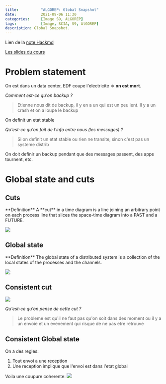 ```yaml
---
title:          "ALGOREP: Global Snapshot"
date:           2021-09-06 11:30
categories:     [Image S9, ALGOREP]
tags:           [Image, SCIA, S9, AlGOREP]
description: Global Snapshot.
---
```

Lien de la [note Hackmd](https://hackmd.io/@lemasymasa/rJ5JePQMY)

[Les slides du cours](https://www.lrde.epita.fr/~renault/teaching/algorep/)

# Problem statement

On est dans un data center, EDF coupe l'electricite $\Rightarrow$ **on est mort**.

*Comment est-ce qu'on backup ?*
> Etienne nous dit de backup, il y en a un qui est un peu lent. Il y a un crash et on a loupe le backup

<div class="alert alert-success" role="alert" markdown="1">
On definit un etat stable
</div>

*Qu'est-ce qu'on fait de l'info entre nous (les messages) ?*
> Si on definit un etat stable ou rien ne transite, sinon c'est pas un systeme distrib

<div class="alert alert-warning" role="alert" markdown="1">
On doit definir un backup pendant que des messages passent, des apps tournent, etc.
</div>

# Global state and cuts
## Cuts

<div class="alert alert-info" role="alert" markdown="1">
**Definition**
A **cut** in a time diagram is a line joining an arbitrary point on each process line that slices the space-time diagram into a PAST and a FUTURE.
</div>

![](https://i.imgur.com/Fkgr5p6.png)

## Global state

<div class="alert alert-info" role="alert" markdown="1">
**Definition**
The global state of a distributed system is a collection of the local states of the processes and the channels.
</div>

![](https://i.imgur.com/pQIAruj.png)

## Consistent cut

![](https://i.imgur.com/1wSGiwQ.png)

*Qu'est-ce qu'on pense de cette cut ?*
> Le probleme est qu'il ne faut pas qu'on soit dans des moment ou il y a un envoie et un evenement qui risque de ne pas etre retrouve

## Consistent Global state

On a des regles:
1. Tout envoi a une reception
2. Une reception implique que l'envoi est dans l'etat global

Voila une coupure coherente:
![](https://i.imgur.com/KNE7Mzk.png)
